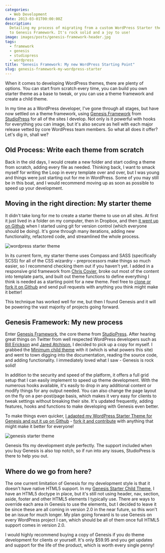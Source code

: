 ```yaml
---
categories:
  - Web Development
date: 2013-03-01T00:00:00Z
description:
  Detailing my process of migrating from a custom WordPress Starter theme
  to Genesis Framework. It's rock solid and a joy to use!
image: images/posts/genesis-framework-header.jpg
tags:
  - framework
  - genesis
  - studiopress
  - wordpress
title: "Genesis Framework: My new WordPress Starting Point"
slug: genesis-framework-my-wordpress-starter
---
```


When it comes to developing WordPress themes, there are plenty of options. You can start from scratch every time, you can build you own starter theme as a base to tweak, or you can use a theme framework and create a child theme.

In my time as a WordPress developer, I've gone through all stages, but have now settled on a theme framework, using [Genesis Framework][genesis] from [StudioPress][studiopress] for all of the sites I develop. Not only is it powerful with hooks for everything you can image, but it's also secure as hell with each major release vetted by core WordPress team members. So what all does it offer? Let's dig in, shall we?

## Old Process: Write each theme from scratch

Back in the old days, I would create a new folder and start coding a theme from scratch, adding every file as needed. Thinking back, I want to smack myself for writing the Loop in every template over and over, but I was young and things were just starting out for me in WordPress. Some of you may still be in this boat, and I would recommend moving up as soon as possible to speed up your development.

## Moving in the right direction: My starter theme

It didn't take long for me to create a starter theme to use on all sites. At first it just lived in a folder on my computer, then in Dropbox, and then [it went up on Github][wp-starter] when I started using git for version control (which everyone should be doing). It's gone through many iterations, adding new functionality, refactored code, and streamlined the whole process.

![wordpress starter theme](/images/posts/wordpress-starter-theme.jpg)

In its current form, my starter theme uses Compass and SASS (specifically SCSS) for all of the CSS wizardry - preprocessors make things so much easier, so I recommend checking them out if you haven't yet. I added in a responsive grid framework from [Chris Coyier][css-tricks-grids], broke out most of the content into template parts, and built out theme functions to define everything I think is needed as a starting point for a new theme. Feel free to [clone or fork it on Github][wp-starter] and send pull requests with anything you think might make it better!

This technique has worked well for me, but then I found Genesis and it will be powering the vast majority of projects going forward.

## Genesis Framework: My new process

Enter [Genesis Framework][genesis], the core theme from [StudioPress][studiopress]. After hearing great things on Twitter from well respected WordPress developers such as [Bill Erickson][bill] and [Jared Atchison][jared], I decided to pick up a copy for myself. I grabbed the [Minimum child theme][minimum] with it (which is what powers this site) and went to town digging into the documentation, reading the source code, and adding functionality. I immediately loved what I saw - Genesis is rock solid!

In addition to the security and speed of the platform, it offers a full grid setup that I can easily implement to speed up theme development. With the numerous hooks available, it's easily to drop in any additional content or modify things for any output needed. You can also change the page layout on the fly on a per-post/page basis, which makes it very easy for clients to tweak settings without breaking their site. It's updated frequently, adding features, hooks and functions to make developing with Genesis even better.

To make things even quicker, [I adapted my WordPress Starter Theme for Genesis and put it up on Github][genesis-starter] - [fork it and contribute][genesis-starter] with anything that might make it better for everyone!

![genesis starter theme](/images/posts/genesis-starter-theme.png)

Genesis fits my development style perfectly. The support included when you buy Genesis is also top notch, so if run into any issues, StudioPress is there to help you out.

## Where do we go from here?

The one current limitation of Genesis for my development style is that it doesn't have native HTML5 support. In my [Genesis Starter Child Theme][genesis-starter], I have an HTML5 doctype in place, but it's still not using header, nav, section, aside, footer and other HTML5 elements I typically use. There are ways to override each area in Genesis to use the elements, but I decided to leave it be since these are all coming in version 2.0 in the near future, so this won't be an issue for much longer. My plan going forward is to use Genesis on every WordPress project I can, which should be all of them once full HTML5 support comes in version 2.0.

I would highly recommend buying a copy of Genesis if you do theme development for clients or yourself. It's only \$59.95 and you get updates and support for the life of the product, which is worth every single penny!

[genesis]: http://my.studiopress.com/themes/genesis/
[studiopress]: http://www.studiopress.com/
[wp-starter]: https://github.com/mattbanks/WordPress-Starter-Theme
[css-tricks-grids]: http://css-tricks.com/dont-overthink-it-grids/
[bill]: http://www.twitter.com/billerickson
[jared]: http://twitter.com/jaredatch
[minimum]: http://my.studiopress.com/themes/minimum/
[genesis-starter]: https://github.com/mattbanks/Genesis-Starter-Child-Theme
